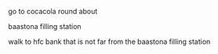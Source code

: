  go to cocacola round about

 baastona filling station

 walk to hfc bank that is not far from the baastona filling station